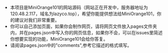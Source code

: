 * 本项目是MiniOrange101的网站源码（网站正在开发中，服务器地址为120.48.2.117，域名为lazyco.top），希望你能提供想法给MiniOrange101，你的建议对我们非常重要。
* 你可以自己添加页面，如果你会制作网页，请将网页文件放入pages文件夹内，并在pages.json中写入你的网页信息，如果你不会，可以在issues里简述你想要实现的功能，MiniOrange101会给你答复。
* 请阅读pages.json中的"comments",参考它描述的格式填写。
